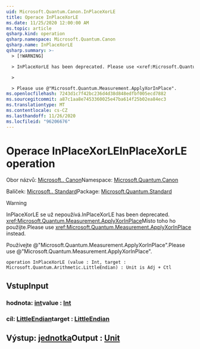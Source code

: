 ```yaml
---
uid: Microsoft.Quantum.Canon.InPlaceXorLE
title: Operace InPlaceXorLE
ms.date: 11/25/2020 12:00:00 AM
ms.topic: article
qsharp.kind: operation
qsharp.namespace: Microsoft.Quantum.Canon
qsharp.name: InPlaceXorLE
qsharp.summary: >-
  > [!WARNING]

  > InPlaceXorLE has been deprecated. Please use <xref:Microsoft.Quantum.Measurement.ApplyXorInPlace> instead.

  >

  > Please use @"Microsoft.Quantum.Measurement.ApplyXorInPlace".
ms.openlocfilehash: 7243d1c7f42bc236d4d38d848edfbf005ecd7882
ms.sourcegitcommit: a87c1aa8e7453360025e47ba614f25b02ea84ec3
ms.translationtype: MT
ms.contentlocale: cs-CZ
ms.lasthandoff: 11/26/2020
ms.locfileid: "96206676"
---
```

# <a name="inplacexorle-operation"></a><span data-ttu-id="20e23-102">Operace InPlaceXorLE</span><span class="sxs-lookup"><span data-stu-id="20e23-102">InPlaceXorLE operation</span></span>

<span data-ttu-id="20e23-103">Obor názvů: [Microsoft.. Canon](xref:Microsoft.Quantum.Canon)</span><span class="sxs-lookup"><span data-stu-id="20e23-103">Namespace: [Microsoft.Quantum.Canon](xref:Microsoft.Quantum.Canon)</span></span>

<span data-ttu-id="20e23-104">Balíček: [Microsoft.. Standard](https://nuget.org/packages/Microsoft.Quantum.Standard)</span><span class="sxs-lookup"><span data-stu-id="20e23-104">Package: [Microsoft.Quantum.Standard](https://nuget.org/packages/Microsoft.Quantum.Standard)</span></span>


> [!WARNING]
> <span data-ttu-id="20e23-105">InPlaceXorLE se už nepoužívá.</span><span class="sxs-lookup"><span data-stu-id="20e23-105">InPlaceXorLE has been deprecated.</span></span> <span data-ttu-id="20e23-106"><xref:Microsoft.Quantum.Measurement.ApplyXorInPlace>Místo toho ho použijte.</span><span class="sxs-lookup"><span data-stu-id="20e23-106">Please use <xref:Microsoft.Quantum.Measurement.ApplyXorInPlace> instead.</span></span>
>
> <span data-ttu-id="20e23-107">Používejte @"Microsoft.Quantum.Measurement.ApplyXorInPlace".</span><span class="sxs-lookup"><span data-stu-id="20e23-107">Please use @"Microsoft.Quantum.Measurement.ApplyXorInPlace".</span></span>



```qsharp
operation InPlaceXorLE (value : Int, target : Microsoft.Quantum.Arithmetic.LittleEndian) : Unit is Adj + Ctl
```


## <a name="input"></a><span data-ttu-id="20e23-108">Vstup</span><span class="sxs-lookup"><span data-stu-id="20e23-108">Input</span></span>

### <a name="value--int"></a><span data-ttu-id="20e23-109">hodnota: [int](xref:microsoft.quantum.lang-ref.int)</span><span class="sxs-lookup"><span data-stu-id="20e23-109">value : [Int](xref:microsoft.quantum.lang-ref.int)</span></span>




### <a name="target--littleendian"></a><span data-ttu-id="20e23-110">cíl: [LittleEndian](xref:Microsoft.Quantum.Arithmetic.LittleEndian)</span><span class="sxs-lookup"><span data-stu-id="20e23-110">target : [LittleEndian](xref:Microsoft.Quantum.Arithmetic.LittleEndian)</span></span>





## <a name="output--unit"></a><span data-ttu-id="20e23-111">Výstup: [jednotka](xref:microsoft.quantum.lang-ref.unit)</span><span class="sxs-lookup"><span data-stu-id="20e23-111">Output : [Unit](xref:microsoft.quantum.lang-ref.unit)</span></span>


